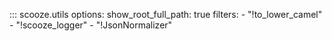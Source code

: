 ::: scooze.utils
    options:
        show_root_full_path: true
        filters:
            - "!to_lower_camel"
            - "!scooze_logger"
            - "!JsonNormalizer"
